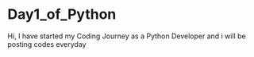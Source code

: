 # Day1_of_Python
Hi, I have started my Coding  Journey  as a  Python Developer and i will be posting codes everyday

